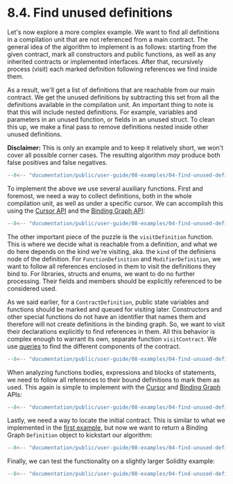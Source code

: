 # 8.4. Find unused definitions

Let's now explore a more complex example. We want to find all definitions in a compilation unit that are not referenced from a main contract. The general idea of the algorithm to implement is as follows: starting from the given contract, mark all constructors and public functions, as well as any inherited contracts or implemented interfaces. After that, recursively process (visit) each marked definition following references we find inside them.

As a result, we'll get a list of definitions that are reachable from our main contract. We get the unused definitions by subtracting this set from all the definitions available in the compilation unit. An important thing to note is that this will include nested definitions. For example, variables and parameters in an unused function, or fields in an unused struct. To clean this up, we make a final pass to remove definitions nested inside other unused definitions.

**Disclaimer:** This is only an example and to keep it relatively short, we won't cover all possible corner cases. The resulting algorithm _may_ produce both false positives and false negatives.

```ts title="find-unused-definitions.mts"
--8<-- "documentation/public/user-guide/08-examples/04-find-unused-definitions/examples/find-unused-definitions.mts"
```

To implement the above we use several auxiliary functions. First and foremost, we need a way to collect definitions, both in the whole compilation unit, as well as under a specific cursor. We can accomplish this using the [Cursor API](../../05-syntax-trees/03-navigating-with-cursors/index.md) and the [Binding Graph API](../../07-semantic-analysis/02-binding-graph/index.md):

```ts title="collect-definitions.mts"
--8<-- "documentation/public/user-guide/08-examples/04-find-unused-definitions/examples/collect-definitions.mts"
```

The other important piece of the puzzle is the `visitDefinition` function. This is where we decide what is reachable from a definition, and what we do here depends on the kind we're visiting, aka. the `kind` of the definiens node of the definition. For `FunctionDefinition` and `ModifierDefinition`, we want to follow all references enclosed in them to visit the definitions they bind to. For libraries, structs and enums, we want to do no further processing. Their fields and members should be explicitly referenced to be considered used.

As we said earlier, for a `ContractDefinition`, public state variables and functions should be marked and queued for visiting later. Constructors and other special functions do not have an identifier that names them and therefore will not create definitions in the binding graph. So, we want to visit their declarations explicitly to find references in them. All this behavior is complex enough to warrant its own, separate function `visitContract`. We use [queries](../../06-query-language/02-executing-queries/index.md) to find the different components of the contract.

```ts title="visit-definition.mts"
--8<-- "documentation/public/user-guide/08-examples/04-find-unused-definitions/examples/visit-definition.mts"
```

When analyzing functions bodies, expressions and blocks of statements, we need to follow all references to their bound definitions to mark them as used. This again is simple to implement with the [Cursor](../../05-syntax-trees/03-navigating-with-cursors/index.md) and [Binding Graph](../../07-semantic-analysis/02-binding-graph/index.md) APIs:

```ts title="follow-all-references.mts"
--8<-- "documentation/public/user-guide/08-examples/04-find-unused-definitions/examples/follow-all-references.mts"
```

Lastly, we need a way to locate the initial contract. This is similar to what we implemented in the [first example](../01-list-functions-in-contract/index.md), but now we want to return a Binding Graph `Definition` object to kickstart our algorithm:

```ts title="find-contract-by-name.mts"
--8<-- "documentation/public/user-guide/08-examples/04-find-unused-definitions/examples/find-contract-by-name.mts"
```

Finally, we can test the functionality on a slightly larger Solidity example:

```ts title="test-find-unused-definitions.mts"
--8<-- "documentation/public/user-guide/08-examples/04-find-unused-definitions/examples/test-find-unused-definitions.test.mts"
```
